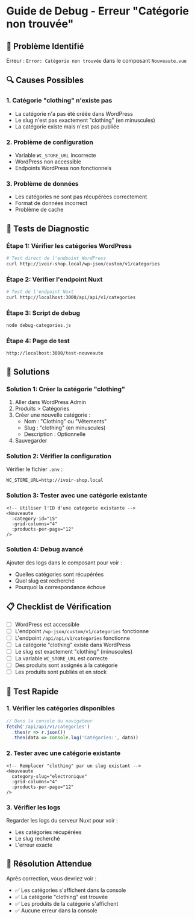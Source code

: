 # Guide de Debug - Erreur "Catégorie non trouvée"

## 🚨 Problème Identifié

Erreur : `Error: Catégorie non trouvée` dans le composant `Nouveaute.vue`

## 🔍 Causes Possibles

### 1. Catégorie "clothing" n'existe pas
- La catégorie n'a pas été créée dans WordPress
- Le slug n'est pas exactement "clothing" (en minuscules)
- La catégorie existe mais n'est pas publiée

### 2. Problème de configuration
- Variable `WC_STORE_URL` incorrecte
- WordPress non accessible
- Endpoints WordPress non fonctionnels

### 3. Problème de données
- Les catégories ne sont pas récupérées correctement
- Format de données incorrect
- Problème de cache

## 🧪 Tests de Diagnostic

### Étape 1: Vérifier les catégories WordPress
```bash
# Test direct de l'endpoint WordPress
curl http://ivoir-shop.local/wp-json/custom/v1/categories
```

### Étape 2: Vérifier l'endpoint Nuxt
```bash
# Test de l'endpoint Nuxt
curl http://localhost:3000/api/api/v1/categories
```

### Étape 3: Script de debug
```bash
node debug-categories.js
```

### Étape 4: Page de test
```
http://localhost:3000/test-nouveaute
```

## 🔧 Solutions

### Solution 1: Créer la catégorie "clothing"
1. Aller dans WordPress Admin
2. Produits > Catégories
3. Créer une nouvelle catégorie :
   - Nom : "Clothing" ou "Vêtements"
   - Slug : "clothing" (en minuscules)
   - Description : Optionnelle
4. Sauvegarder

### Solution 2: Vérifier la configuration
Vérifier le fichier `.env` :
```env
WC_STORE_URL=http://ivoir-shop.local
```

### Solution 3: Tester avec une catégorie existante
```vue
<!-- Utiliser l'ID d'une catégorie existante -->
<Nouveaute 
  :category-id="15"
  :grid-columns="4"
  :products-per-page="12"
/>
```

### Solution 4: Debug avancé
Ajouter des logs dans le composant pour voir :
- Quelles catégories sont récupérées
- Quel slug est recherché
- Pourquoi la correspondance échoue

## 📋 Checklist de Vérification

- [ ] WordPress est accessible
- [ ] L'endpoint `/wp-json/custom/v1/categories` fonctionne
- [ ] L'endpoint `/api/api/v1/categories` fonctionne
- [ ] La catégorie "clothing" existe dans WordPress
- [ ] Le slug est exactement "clothing" (minuscules)
- [ ] La variable `WC_STORE_URL` est correcte
- [ ] Des produits sont assignés à la catégorie
- [ ] Les produits sont publiés et en stock

## 🎯 Test Rapide

### 1. Vérifier les catégories disponibles
```javascript
// Dans la console du navigateur
fetch('/api/api/v1/categories')
  .then(r => r.json())
  .then(data => console.log('Catégories:', data))
```

### 2. Tester avec une catégorie existante
```vue
<!-- Remplacer "clothing" par un slug existant -->
<Nouveaute 
  category-slug="electronique"
  :grid-columns="4"
  :products-per-page="12"
/>
```

### 3. Vérifier les logs
Regarder les logs du serveur Nuxt pour voir :
- Les catégories récupérées
- Le slug recherché
- L'erreur exacte

## 🚀 Résolution Attendue

Après correction, vous devriez voir :
- ✅ Les catégories s'affichent dans la console
- ✅ La catégorie "clothing" est trouvée
- ✅ Les produits de la catégorie s'affichent
- ✅ Aucune erreur dans la console

